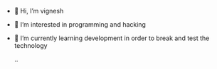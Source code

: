 - 👋 Hi, I’m vignesh
- 👀 I’m interested in programming and hacking 
- 🌱 I’m currently learning development in order to break and test the technology

  ..

<!---
vignesh-005/vignesh-005 is a ✨ special ✨ repository because its `README.md` (this file) appears on your GitHub profile.
You can click the Preview link to take a look at your changes.
--->
